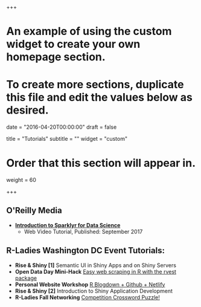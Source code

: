 +++
# An example of using the custom widget to create your own homepage section.
# To create more sections, duplicate this file and edit the values below as desired.

date = "2016-04-20T00:00:00"
draft = false

title = "Tutorials"
subtitle = ""
widget = "custom"

# Order that this section will appear in.
weight = 60

+++

## O'Reilly Media
- **[Introduction to Sparklyr for Data Science](https://www.safaribooksonline.com/library/view/introduction-to-sparklyr/9781491996508/)**
  - Web Video Tutorial, Published: September 2017

## R-Ladies Washington DC Event Tutorials:
- **Rise & Shiny [1]** Semantic UI in Shiny Apps and on Shiny Servers
- **Open Data Day Mini-Hack** [Easy web scraping in R with the rvest package](https://github.com/rladies/meetup-presentations_dc/tree/master/OpenDataMiniHack-2017)
- **Personal Website Workshop** [R Blogdown + Github + Netlify](https://github.com/rladies/meetup-presentations_dc/tree/master/BlogdownNetlifyWorkshop-2017)
- **Rise & Shiny [2]** Introduction to Shiny Application Development
- **R-Ladies Fall Networking** [Competition Crossword Puzzle!](https://github.com/rladies/meetup-presentations_dc/tree/master/NetworkingCrosswordPuzzle-2017)
